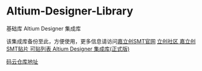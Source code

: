 # Altium-Designer-Library
基础库 Altium Designer 集成库

该集成库备份至此，方便使用，更多信息请访问[嘉立创SMT官网](https://www.sz-jlc.com/portal/newV2/smt.jsp) [立创社区 嘉立创 SMT贴片 可贴列表 Altium Designer 集成库(正式版)](http://club.szlcsc.com/article/details_963_1.html)

[码云仓库地址](https://gitee.com/JLC_SMT/JLCSMT_LIB)
